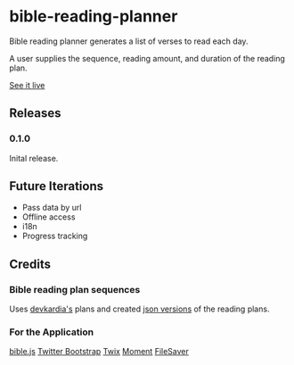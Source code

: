 bible-reading-planner
=====================

Bible reading planner generates a list of verses to read each day.

A user supplies the sequence, reading amount, and duration of the reading plan.

[See it live](http://khornberg.github.com/bible-reading-planner)

## Releases

### 0.1.0 
Inital release.

## Future Iterations

- Pass data by url
- Offline access
- i18n
- Progress tracking

## Credits

### Bible reading plan sequences
Uses [devkardia's](https://github.com/devkardia/bibleplan/tree/master/readingplans) plans and created [json versions](https://github.com/khornberg/readingplans/) of the reading plans.

### For the Application
[bible.js](https://github.com/johndyer/bibly)
[Twitter Bootstrap](http://getbootstrap.com)
[Twix](http://icambron.github.io/twix.js/)
[Moment](http://momentjs.com)
[FileSaver](http://eligrey.com/blog/post/saving-generated-files-on-the-client-side)
